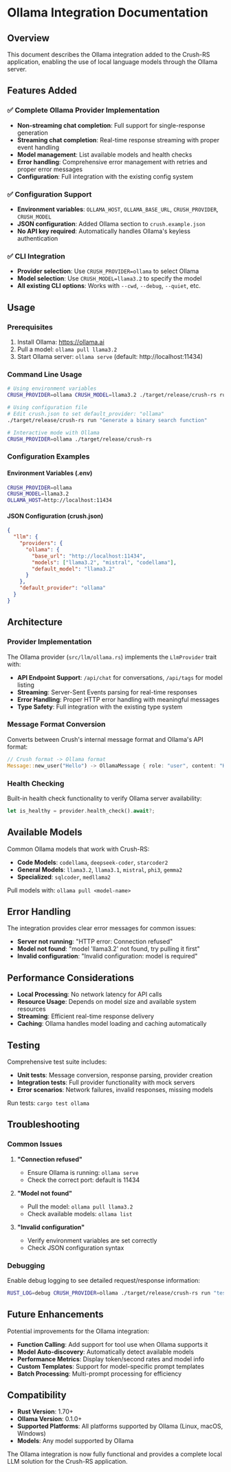 # Ollama Integration Documentation

## Overview

This document describes the Ollama integration added to the Crush-RS application, enabling the use of local language models through the Ollama server.

## Features Added

### ✅ Complete Ollama Provider Implementation

- **Non-streaming chat completion**: Full support for single-response generation
- **Streaming chat completion**: Real-time response streaming with proper event handling
- **Model management**: List available models and health checks
- **Error handling**: Comprehensive error management with retries and proper error messages
- **Configuration**: Full integration with the existing config system

### ✅ Configuration Support

- **Environment variables**: `OLLAMA_HOST`, `OLLAMA_BASE_URL`, `CRUSH_PROVIDER`, `CRUSH_MODEL`
- **JSON configuration**: Added Ollama section to `crush.example.json`
- **No API key required**: Automatically handles Ollama's keyless authentication

### ✅ CLI Integration

- **Provider selection**: Use `CRUSH_PROVIDER=ollama` to select Ollama
- **Model selection**: Use `CRUSH_MODEL=llama3.2` to specify the model
- **All existing CLI options**: Works with `--cwd`, `--debug`, `--quiet`, etc.

## Usage

### Prerequisites

1. Install Ollama: https://ollama.ai
2. Pull a model: `ollama pull llama3.2`
3. Start Ollama server: `ollama serve` (default: http://localhost:11434)

### Command Line Usage

```bash
# Using environment variables
CRUSH_PROVIDER=ollama CRUSH_MODEL=llama3.2 ./target/release/crush-rs run "Explain Rust ownership"

# Using configuration file
# Edit crush.json to set default_provider: "ollama"
./target/release/crush-rs run "Generate a binary search function"

# Interactive mode with Ollama
CRUSH_PROVIDER=ollama ./target/release/crush-rs
```

### Configuration Examples

#### Environment Variables (.env)
```bash
CRUSH_PROVIDER=ollama
CRUSH_MODEL=llama3.2
OLLAMA_HOST=http://localhost:11434
```

#### JSON Configuration (crush.json)
```json
{
  "llm": {
    "providers": {
      "ollama": {
        "base_url": "http://localhost:11434",
        "models": ["llama3.2", "mistral", "codellama"],
        "default_model": "llama3.2"
      }
    },
    "default_provider": "ollama"
  }
}
```

## Architecture

### Provider Implementation

The Ollama provider (`src/llm/ollama.rs`) implements the `LlmProvider` trait with:

- **API Endpoint Support**: `/api/chat` for conversations, `/api/tags` for model listing
- **Streaming**: Server-Sent Events parsing for real-time responses
- **Error Handling**: Proper HTTP error handling with meaningful messages
- **Type Safety**: Full integration with the existing type system

### Message Format Conversion

Converts between Crush's internal message format and Ollama's API format:

```rust
// Crush format -> Ollama format
Message::new_user("Hello") -> OllamaMessage { role: "user", content: "Hello" }
```

### Health Checking

Built-in health check functionality to verify Ollama server availability:

```rust
let is_healthy = provider.health_check().await?;
```

## Available Models

Common Ollama models that work with Crush-RS:

- **Code Models**: `codellama`, `deepseek-coder`, `starcoder2`
- **General Models**: `llama3.2`, `llama3.1`, `mistral`, `phi3`, `gemma2`
- **Specialized**: `sqlcoder`, `medllama2`

Pull models with: `ollama pull <model-name>`

## Error Handling

The integration provides clear error messages for common issues:

- **Server not running**: "HTTP error: Connection refused"
- **Model not found**: "model 'llama3.2' not found, try pulling it first"
- **Invalid configuration**: "Invalid configuration: model is required"

## Performance Considerations

- **Local Processing**: No network latency for API calls
- **Resource Usage**: Depends on model size and available system resources
- **Streaming**: Efficient real-time response delivery
- **Caching**: Ollama handles model loading and caching automatically

## Testing

Comprehensive test suite includes:

- **Unit tests**: Message conversion, response parsing, provider creation
- **Integration tests**: Full provider functionality with mock servers
- **Error scenarios**: Network failures, invalid responses, missing models

Run tests: `cargo test ollama`

## Troubleshooting

### Common Issues

1. **"Connection refused"**
   - Ensure Ollama is running: `ollama serve`
   - Check the correct port: default is 11434

2. **"Model not found"**
   - Pull the model: `ollama pull llama3.2`
   - Check available models: `ollama list`

3. **"Invalid configuration"**
   - Verify environment variables are set correctly
   - Check JSON configuration syntax

### Debugging

Enable debug logging to see detailed request/response information:

```bash
RUST_LOG=debug CRUSH_PROVIDER=ollama ./target/release/crush-rs run "test"
```

## Future Enhancements

Potential improvements for the Ollama integration:

- **Function Calling**: Add support for tool use when Ollama supports it
- **Model Auto-discovery**: Automatically detect available models
- **Performance Metrics**: Display token/second rates and model info
- **Custom Templates**: Support for model-specific prompt templates
- **Batch Processing**: Multi-prompt processing for efficiency

## Compatibility

- **Rust Version**: 1.70+
- **Ollama Version**: 0.1.0+
- **Supported Platforms**: All platforms supported by Ollama (Linux, macOS, Windows)
- **Models**: Any model supported by Ollama

The Ollama integration is now fully functional and provides a complete local LLM solution for the Crush-RS application.